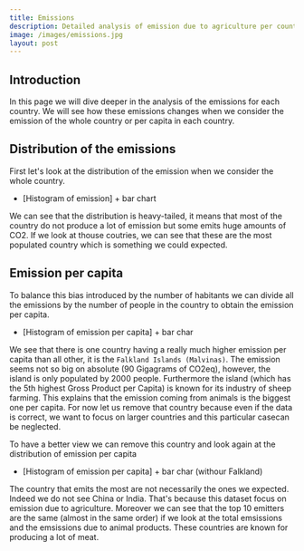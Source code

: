 ```yaml
---
title: Emissions
description: Detailed analysis of emission due to agriculture per country
image: /images/emissions.jpg
layout: post
---
```



## Introduction

In this page we will dive deeper in the analysis of the emissions for each country. We will see how these emissions changes when we consider the emission of the whole country or per capita in each country.

## Distribution of the emissions
First let's look at the distribution of the emission when we consider the whole country.

* [Histogram of emission] + bar chart

We can see that the distribution is heavy-tailed, it means that most of the country do not produce a lot of emission but some emits huge amounts of CO2. If we look at thouse coutries, we can see that these are the most populated country which is something we could expected.


## Emission per capita

To balance this bias introduced by the number of habitants we can divide all the emissions by the number of people in the country to obtain the emission per capita.

* [Histogram of emission per capita] + bar char 

We see that there is one country having a really much higher emission per capita than all other, it is the `Falkland Islands (Malvinas)`. The emission seems not so big on absolute (90 Gigagrams of CO2eq), however, the island is only populated by 2000 people. Furthermore the island (which has the 5th highest Gross Product per Capita) is known for its industry of sheep farming. This explains that the emission coming from animals is the biggest one per capita. For now let us remove that country because even if the data is correct, we want to focus on larger countries and this particular casecan be neglected.

To have a better view we can remove this country and look again at the distribution of emission per capita

* [Histogram of emission per capita] + bar char (withour Falkland)

The country that emits the most are not necessarily the ones we expected. Indeed we do not see China or India.
That's because this dataset focus on emission due to agriculture. Moreover we can see that the top 10 emitters are the same (almost in the same order) if we look at the total emsissions and the emsissions due to animal products. These countries are known for producing a lot of meat.